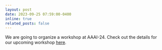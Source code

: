 ```yaml
---
layout: post
date: 2023-09-25 07:59:00-0400
inline: true
related_posts: false
---
```


We are going to organize a workshop at AAAI-24. Check out the details for our upcoming workshop <a href='https://sites.google.com/view/ad-hoc-teamwork/home'>here</a>.